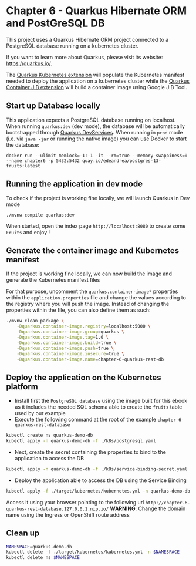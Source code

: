 # Chapter 6 - Quarkus Hibernate ORM and PostGreSQL DB

This project uses a Quarkus Hibernate ORM project connected to a PostgreSQL database running on a kubernetes cluster.

If you want to learn more about Quarkus, please visit its website: https://quarkus.io/.

The [Quarkus Kubernetes extension](https://quarkus.io/guides/deploying-to-kubernetes) will populate the Kubernetes manifest needed to deploy the application 
on a kubernetes cluster while the [Quarkus Container JIB extension](https://quarkus.io/guides/container-image) will build a container image using Google JIB Tool.

## Start up Database locally

This application expects a PostgreSQL database running on localhost.
When running `quarkus:dev` (dev mode), the database will be automatically bootstrapped through [Quarkus DevServices](https://quarkus.io/guides/datasource#devservices-configuration-free-databases).
When running in `prod` mode (i.e. via `java -jar` or running the native image) you can use Docker to start the database:

```shell
docker run --ulimit memlock=-1:-1 -it --rm=true --memory-swappiness=0 --name chapter6 -p 5432:5432 quay.io/edeandrea/postgres-13-fruits:latest
```

## Running the application in dev mode

To check if the project is working fine locally, we will launch Quarkus in Dev mode
```shell script
./mvnw compile quarkus:dev
```

When started, open the index page `http://localhost:8080` to create some `Fruits` and enjoy !

## Generate the container image and Kubernetes manifest

If the project is working fine locally, we can now build the image and generate the Kubernetes manifest files

For that purpose, uncomment the `quarkus.container-image*` properties within the `application.properties` file and change the values according to the registry where you will push the image.
Instead of changing the properties within the file, you can also define them as such:

```bash
./mvnw clean package \
    -Dquarkus.container-image.registry=localhost:5000 \
    -Dquarkus.container-image.group=quarkus \
    -Dquarkus.container-image.tag=1.0 \
    -Dquarkus.container-image.build=true \
    -Dquarkus.container-image.push=true \
    -Dquarkus.container-image.insecure=true \
    -Dquarkus.container-image.name=chapter-6-quarkus-rest-db
```
## Deploy the application on the Kubernetes platform

- Install first the `PostgreSQL database` using the image built for this ebook as it includes the needed SQL schema able to create the `fruits` table used by our example
- Execute the following command at the root of the example `chapter-6-quarkus-rest-database`
```bash
kubectl create ns quarkus-demo-db
kubectl apply -n quarkus-demo-db -f ./k8s/postgresql.yaml
```
- Next, create the secret containing the properties to bind to the application to access the DB
```bash
kubectl apply -n quarkus-demo-db -f ./k8s/service-binding-secret.yaml
```
- Deploy the application able to access the DB using the Service Binding
```bash
kubectl apply -f ./target/kubernetes/kubernetes.yml -n quarkus-demo-db
```
Access it using your browser pointing to the following url `http://chapter-6-quarkus-rest-database.127.0.0.1.nip.io/`
**WARNING**: Change the domain name using the Ingress or OpenShift route address

## Clean up
```bash
NAMESPACE=quarkus-demo-db
kubectl delete -f ./target/kubernetes/kubernetes.yml -n $NAMESPACE
kubectl delete ns $NAMESPACE
```